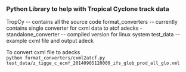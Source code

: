 ### Python Library to help with Tropical Cyclone track data

TropCy -- contains all the source code
format_converters -- currently contains single converter for cxml data to atcf adecks
    -standalone_converter  -- compiled version for linux system
test_data  -- example cxml file and output adeck

To convert cxml file to adecks  
`python format_converters/cxml2atcf.py test_data/z_tigge_c_ecmf_20140905120000_ifs_glob_prod_all_glo.xml`


 
